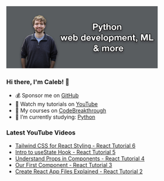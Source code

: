 <img src="github-cover-photo-my-face.jpg" width="400px" />

### Hi there, I'm Caleb! 🍛

- 💰 Sponsor me on [GitHub](https://github.com/sponsors/CalebCurry)
- 🎥 Watch my tutorials on [YouTube](https://www.youtube.com/calebthevideomaker2)
- 📗 My courses on [CodeBreakthrough](https://www.codebreakthrough.com)
- 🤔 I’m currently studying: [Python](https://www.youtube.com/watch?v=s3IvdkCq2_c&t=4254s)

### Latest YouTube Videos
<!-- YOUTUBE:START -->
- [Tailwind CSS for React Styling - React Tutorial 6](https://www.youtube.com/watch?v=32StJIZScX4)
- [Intro to useState Hook - React Tutorial 5](https://www.youtube.com/watch?v=EBuGV_FQFao)
- [Understand Props in Components - React Tutorial 4](https://www.youtube.com/watch?v=q_8lI83t9Yk)
- [Our First Component - React Tutorial 3](https://www.youtube.com/watch?v=wUfjJp-DD48)
- [Create React App Files Explained - React Tutorial 2](https://www.youtube.com/watch?v=VcGAxR1Ui3w)
<!-- YOUTUBE:END -->
